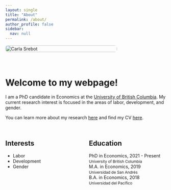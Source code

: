 ```yaml
---
layout: single
title: "About"
permalink: /about/
author_profile: false
sidebar:
  nav: null
---
```


<div style="display: flex; flex-wrap: wrap; align-items: flex-start; gap: 40px;">

  <!-- Left column: Image -->
  <div style="flex: 1; min-width: 250px;">
    <img src="/assets/images/bio-photo-srebot.png" alt="Carla Srebot" style="width: 100%; max-width: 350px; height: auto; border-radius: 8px;">
  </div>

  <!-- Right column: Text -->
  <div style="flex: 2; min-width: 300px;">
    <h1>Welcome to my webpage!</h1>

I am a PhD candidate in Economics at the [University of British Columbia](https://www.ubc.ca/). My current research interest is focused in the areas of labor, development, and gender.

You can learn more about my research [here](https://carlasrebot.github.io/research/) and find my CV [here](https://carlasrebot.github.io/cv/).

<br>

<div style="display: flex; flex-wrap: wrap; justify-content: space-between; gap: 20px;">

  <div style="flex: 1; min-width: 200px;">
    <h2>Interests</h2>
    <ul>
      <li>Labor</li>
      <li>Development</li>
      <li>Gender</li>
    </ul>
  </div>

  <div style="flex: 1; min-width: 200px;">
    <h2>Education</h2>
    <ul style="list-style: none; padding-left: 0;">
      <li><i class="fas fa-graduation-cap"></i> PhD in Economics, 2021 - Present<br><span style="font-size: 0.85em;">University of British Columbia</span></li>
      <li><i class="fas fa-graduation-cap"></i> M.A. in Economics, 2019<br><span style="font-size: 0.85em;">Universidad de San Andrés</span></li>
      <li><i class="fas fa-graduation-cap"></i> B.A. in Economics, 2018<br><span style="font-size: 0.85em;">Universidad del Pacífico</span></li>
    </ul>
  </div>

</div>

  </div>

</div>

